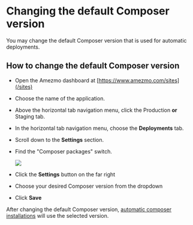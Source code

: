 # Changing the default Composer version

You may change the default Composer version that is used for automatic deployments.

## How to change the default Composer version

- Open the Amezmo dashboard at [https://www.amezmo.com/sites](/sites)
- Choose the name of the application.
- Above the horizontal tab navigation menu, click the Production **or** Staging tab.
- In the horizontal tab navigation menu, choose the **Deployments** tab.
- Scroll down to the **Settings** section.
- Find the "Composer packages" switch.

    <img class="img-enlargable" src="https://s3.us-east-2.amazonaws.com/static.amezmo.net/composer-settings-switch.png" />
- Click the **Settings** button on the far right
- Choose your desired Composer version from the dropdown
- Click **Save**


After changing the default Composer version, [automatic composer installations](/docs/deployments/automatic-composer-installs)
will use the selected version.
